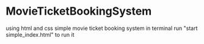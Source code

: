# MovieTicketBookingSystem
using html and css simple movie ticket booking system
in terminal run "start simple_index.html" to run it
